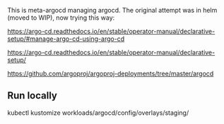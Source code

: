 This is meta-argocd managing argocd. The original attempt was in helm (moved to WIP), now trying this way:

https://argo-cd.readthedocs.io/en/stable/operator-manual/declarative-setup/#manage-argo-cd-using-argo-cd


https://argo-cd.readthedocs.io/en/stable/operator-manual/declarative-setup/

https://github.com/argoproj/argoproj-deployments/tree/master/argocd

## Run locally

kubectl kustomize workloads/argocd/config/overlays/staging/ 